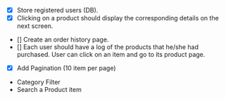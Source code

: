 - [x] Store registered users (DB).
- [x] Clicking on a product should display the corresponding details on the next
  screen.
- [] Create an order history page.
- [] Each user should have a log of the products that he/she had purchased. User can click on an item and go to its product page.
- [x] Add Pagination (10 item per page)
- Category Filter
- Search a Product item
